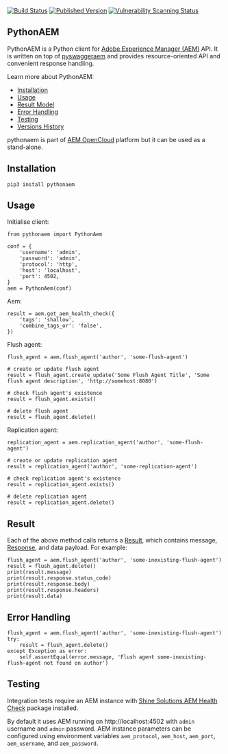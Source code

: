 [![Build Status](https://github.com/shinesolutions/pythonaem/workflows/CI/badge.svg)](https://github.com/shinesolutions/pythonaem/actions?query=workflow%3ACI)
[![Published Version](https://badge.fury.io/py/pythonaem.svg)](https://pypi.org/project/pythonaem/)
[![Vulnerability Scanning Status](https://snyk.io/test/github/shinesolutions/pythonaem/badge.svg)](https://snyk.io/test/github/shinesolutions/pythonaem)

PythonAEM
---------

PythonAEM is a Python client for [Adobe Experience Manager (AEM)](http://www.adobe.com/au/marketing-cloud/enterprise-content-management.html) API.
It is written on top of [pyswaggeraem](https://github.com/shinesolutions/swagger-aem/blob/master/python/README.md) and provides resource-oriented API and convenient response handling.

Learn more about PythonAEM:

* [Installation](https://github.com/shinesolutions/pythonaem#installation)
* [Usage](https://github.com/shinesolutions/pythonaem#usage)
* [Result Model](https://github.com/shinesolutions/pythonaem#result)
* [Error Handling](https://github.com/shinesolutions/pythonaem#error-handling)
* [Testing](https://github.com/shinesolutions/pythonaem#testing)
* [Versions History](https://github.com/shinesolutions/pythonaem/blob/master/docs/versions.md)

pythonaem is part of [AEM OpenCloud](https://aemopencloud.io) platform but it can be used as a stand-alone.

Installation
------------

    pip3 install pythonaem

Usage
-----

Initialise client:

    from pythonaem import PythonAem

    conf = {
        'username': 'admin',
        'password': 'admin',
        'protocol': 'http',
        'host': 'localhost',
        'port': 4502,
    }
    aem = PythonAem(conf)

Aem:

    result = aem.get_aem_health_check({
        'tags': 'shallow',
        'combine_tags_or': 'false',
    })

Flush agent:

    flush_agent = aem.flush_agent('author', 'some-flush-agent')

    # create or update flush agent
    result = flush_agent.create_update('Some Flush Agent Title', 'Some flush agent description', 'http://somehost:8080')

    # check flush agent's existence
    result = flush_agent.exists()

    # delete flush agent
    result = flush_agent.delete()

Replication agent:

    replication_agent = aem.replication_agent('author', 'some-flush-agent')

    # create or update replication agent
    result = replication_agent('author', 'some-replication-agent')

    # check replication agent's existence
    result = replication_agent.exists()

    # delete replication agent
    result = replication_agent.delete()

Result
------

Each of the above method calls returns a [Result](https://github.com/shinesolutions/pythonaem/blob/master/pythonaem/result.py), which contains message, [Response](https://github.com/shinesolutions/pythonaem/blob/master/pythonaem/response.py), and data payload. For example:


    flush_agent = aem.flush_agent('author', 'some-inexisting-flush-agent')
    result = flush_agent.delete()
    print(result.message)
    print(result.response.status_code)
    print(result.response.body)
    print(result.response.headers)
    print(result.data)

Error Handling
--------------

    flush_agent = aem.flush_agent('author', 'some-inexisting-flush-agent')
    try:
        result = flush_agent.delete()
    except Exception as error:
        self.assertEqual(error.message, 'Flush agent some-inexisting-flush-agent not found on author')

Testing
-------

Integration tests require an AEM instance with [Shine Solutions AEM Health Check](https://github.com/shinesolutions/aem-healthcheck) package installed.

By default it uses AEM running on http://localhost:4502 with `admin` username and `admin` password. AEM instance parameters can be configured using environment variables `aem_protocol`, `aem_host`, `aem_port`, `aem_username`, and `aem_password`.
